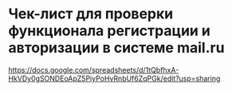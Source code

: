 # Чек-лист для проверки функционала регистрации и авторизации в системе mail.ru
<https://docs.google.com/spreadsheets/d/1tQbfhxA-HkVDy0gSONDEoApZ5PiyPoHvRnbUf6ZqPGk/edit?usp=sharing>
